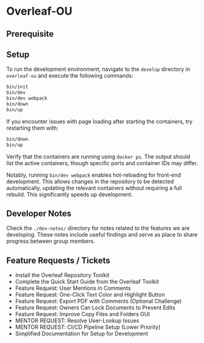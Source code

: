 # Overleaf-OU

## Prerequisite

## Setup

To run the development environment, navigate to the `develop` directory in `overleaf-ou` and execute the following commands:

```bash
bin/init
bin/dev
bin/dev webpack
bin/down
bin/up
```

If you encounter issues with page loading after starting the containers, try restarting them with:

```bash
bin/down
bin/up
```

Verify that the containers are running using `docker ps`. The output should list the active containers, though specific ports and container IDs may differ.

Notably, running `bin/dev webpack` enables hot-reloading for front-end development. This allows changes in the repository to be detected automatically, updating the relevant containers without requiring a full rebuild. This significantly speeds up development.

## Developer Notes

Check the `./dev-notes/` directory for notes related to the features we are developing.
These notes include useful findings and serve as place to share progress between group members.

## Feature Requests / Tickets

- Install the Overleaf Repository Toolkit
- Complete the Quick Start Guide from the Overleaf Toolkit
- Feature Request: User Mentions in Comments
- Feature Request: One-Click Text Color and Highlight Button
- Feature Request: Export PDF with Comments (Optional Challenge)
- Feature Request: Owners Can Lock Documents to Prevent Edits
- Feature Request: Improve Copy Files and Folders GUI
- MENTOR REQUEST: Resolve User-Lookup Issues
- MENTOR REQUEST: CI/CD Pipeline Setup (Lower Priority)
- Simplified Documentation for Setup for Development
